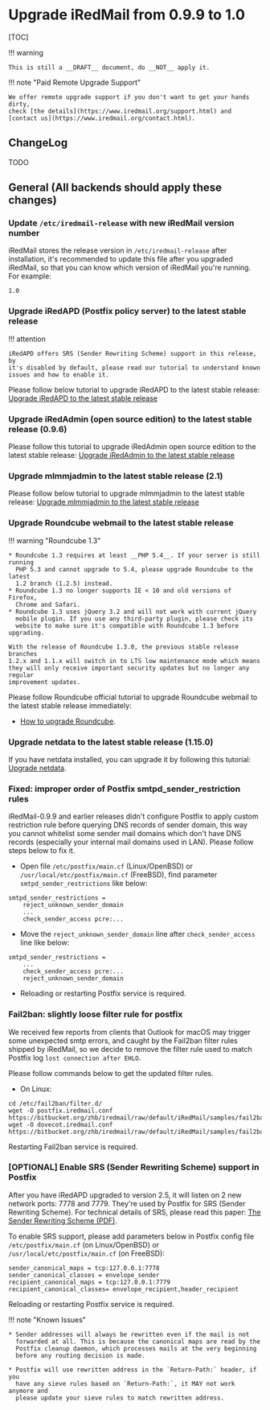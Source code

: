 # Upgrade iRedMail from 0.9.9 to 1.0

[TOC]

!!! warning

    This is still a __DRAFT__ document, do __NOT__ apply it.

!!! note "Paid Remote Upgrade Support"

    We offer remote upgrade support if you don't want to get your hands dirty,
    check [the details](https://www.iredmail.org/support.html) and
    [contact us](https://www.iredmail.org/contact.html).

## ChangeLog

TODO

## General (All backends should apply these changes)

### Update `/etc/iredmail-release` with new iRedMail version number

iRedMail stores the release version in `/etc/iredmail-release` after
installation, it's recommended to update this file after you upgraded iRedMail,
so that you can know which version of iRedMail you're running. For example:

```
1.0
```

### Upgrade iRedAPD (Postfix policy server) to the latest stable release

!!! attention

    iRedAPD offers SRS (Sender Rewriting Scheme) support in this release, by
    it's disabled by default, please read our tutorial to understand known
    issues and how to enable it.

Please follow below tutorial to upgrade iRedAPD to the latest stable release:
[Upgrade iRedAPD to the latest stable release](./upgrade.iredapd.html)

### Upgrade iRedAdmin (open source edition) to the latest stable release (0.9.6)

Please follow this tutorial to upgrade iRedAdmin open source edition to the
latest stable release:
[Upgrade iRedAdmin to the latest stable release](./migrate.or.upgrade.iredadmin.html)

### Upgrade mlmmjadmin to the latest stable release (2.1)

Please follow below tutorial to upgrade mlmmjadmin to the latest stable release:
[Upgrade mlmmjadmin to the latest stable release](./upgrade.mlmmjadmin.html)

### Upgrade Roundcube webmail to the latest stable release

!!! warning "Roundcube 1.3"

    * Roundcube 1.3 requires at least __PHP 5.4__. If your server is still running
      PHP 5.3 and cannot upgrade to 5.4, please upgrade Roundcube to the latest
      1.2 branch (1.2.5) instead.
    * Roundcube 1.3 no longer supports IE < 10 and old versions of Firefox,
      Chrome and Safari.
    * Roundcube 1.3 uses jQuery 3.2 and will not work with current jQuery
      mobile plugin. If you use any third-party plugin, please check its
      website to make sure it's compatible with Roundcube 1.3 before upgrading.

    With the release of Roundcube 1.3.0, the previous stable release branches
    1.2.x and 1.1.x will switch in to LTS low maintenance mode which means
    they will only receive important security updates but no longer any regular
    improvement updates.

Please follow Roundcube official tutorial to upgrade Roundcube webmail to the
latest stable release immediately:

* [How to upgrade Roundcube](https://github.com/roundcube/roundcubemail/wiki/Upgrade).

### Upgrade netdata to the latest stable release (1.15.0)

If you have netdata installed, you can upgrade it by following this tutorial: [Upgrade netdata](./upgrade.netdata.html).

### Fixed: improper order of Postfix smtpd_sender_restriction rules

iRedMail-0.9.9 and earlier releases didn't configure Postfix to apply custom
restriction rule before querying DNS records of sender domain,
this way you cannot whitelist some sender mail domains which don't have
DNS records (especially your internal mail domains used in LAN). Please follow
steps below to fix it.

* Open file `/etc/postfix/main.cf` (Linux/OpenBSD) or
`/usr/local/etc/postfix/main.cf` (FreeBSD), find parameter
`smtpd_sender_restrictions` like below:

```
smtpd_sender_restrictions =
    reject_unknown_sender_domain
    ...
    check_sender_access pcre:...
```

* Move the `reject_unknown_sender_domain` line after `check_sender_access` line
  like below:

```
smtpd_sender_restrictions =
    ...
    check_sender_access pcre:...
    reject_unknown_sender_domain
```

* Reloading or restarting Postfix service is required.

### Fail2ban: slightly loose filter rule for postfix

We received few reports from clients that Outlook for macOS may trigger some
unexpected smtp errors, and caught by the Fail2ban filter rules shipped by
iRedMail, so we decide to remove the filter rule used to match Postfix log
`lost connection after EHLO`.

Please follow commands below to get the updated filter rules.

* On Linux:

```
cd /etc/fail2ban/filter.d/
wget -O postfix.iredmail.conf https://bitbucket.org/zhb/iredmail/raw/default/iRedMail/samples/fail2ban/filter.d/postfix.iredmail.conf
wget -O dovecot.iredmail.conf https://bitbucket.org/zhb/iredmail/raw/default/iRedMail/samples/fail2ban/filter.d/dovecot.iredmail.conf
```

Restarting Fail2ban service is required.

### [OPTIONAL] Enable SRS (Sender Rewriting Scheme) support in Postfix

After you have iRedAPD upgraded to version 2.5, it will listen on 2 new network
ports: 7778 and 7779. They're used by Postfix for SRS (Sender Rewriting Scheme).
For technical details of SRS, please read this paper:
[The Sender Rewriting Scheme (PDF)](https://www.libsrs2.org/srs/srs.pdf).

To enable SRS support, please add parameters below in Postfix config file
`/etc/postfix/main.cf` (on Linux/OpenBSD) or `/usr/local/etc/postfix/main.cf`
(on FreeBSD):

```
sender_canonical_maps = tcp:127.0.0.1:7778
sender_canonical_classes = envelope_sender
recipient_canonical_maps = tcp:127.0.0.1:7779
recipient_canonical_classes= envelope_recipient,header_recipient
```

Reloading or restarting Postfix service is required.

!!! note "Known Issues"

    * Sender addresses will always be rewritten even if the mail is not
      forwarded at all. This is because the canonical maps are read by the
      Postfix cleanup daemon, which processes mails at the very beginning
      before any routing decision is made.

    * Postfix will use rewritten address in the `Return-Path:` header, if you
      have any sieve rules based on `Return-Path:`, it MAY not work anymore and
      please update your sieve rules to match rewritten address.
